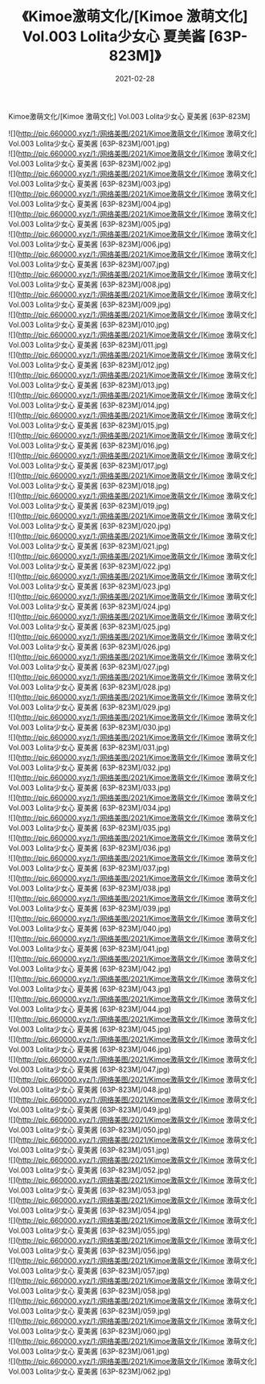 ﻿---
layout: post
title:  《Kimoe激萌文化/[Kimoe 激萌文化] Vol.003 Lolita少女心 夏美酱 [63P-823M]》
date:   2021-02-28
img: http://pic.660000.xyz/1:/网络美图/2021/Kimoe激萌文化/[Kimoe 激萌文化] Vol.003 Lolita少女心 夏美酱 [63P-823M]/000.jpg
categories: [美女, 清纯, 唯美]
---

Kimoe激萌文化/[Kimoe 激萌文化] Vol.003 Lolita少女心 夏美酱 [63P-823M]

 ![](http://pic.660000.xyz/1:/网络美图/2021/Kimoe激萌文化/[Kimoe 激萌文化] Vol.003 Lolita少女心 夏美酱 [63P-823M]/001.jpg) <br>![](http://pic.660000.xyz/1:/网络美图/2021/Kimoe激萌文化/[Kimoe 激萌文化] Vol.003 Lolita少女心 夏美酱 [63P-823M]/002.jpg) <br>![](http://pic.660000.xyz/1:/网络美图/2021/Kimoe激萌文化/[Kimoe 激萌文化] Vol.003 Lolita少女心 夏美酱 [63P-823M]/003.jpg) <br>![](http://pic.660000.xyz/1:/网络美图/2021/Kimoe激萌文化/[Kimoe 激萌文化] Vol.003 Lolita少女心 夏美酱 [63P-823M]/004.jpg) <br>![](http://pic.660000.xyz/1:/网络美图/2021/Kimoe激萌文化/[Kimoe 激萌文化] Vol.003 Lolita少女心 夏美酱 [63P-823M]/005.jpg) <br>![](http://pic.660000.xyz/1:/网络美图/2021/Kimoe激萌文化/[Kimoe 激萌文化] Vol.003 Lolita少女心 夏美酱 [63P-823M]/006.jpg) <br>![](http://pic.660000.xyz/1:/网络美图/2021/Kimoe激萌文化/[Kimoe 激萌文化] Vol.003 Lolita少女心 夏美酱 [63P-823M]/007.jpg) <br>![](http://pic.660000.xyz/1:/网络美图/2021/Kimoe激萌文化/[Kimoe 激萌文化] Vol.003 Lolita少女心 夏美酱 [63P-823M]/008.jpg) <br>![](http://pic.660000.xyz/1:/网络美图/2021/Kimoe激萌文化/[Kimoe 激萌文化] Vol.003 Lolita少女心 夏美酱 [63P-823M]/009.jpg) <br>![](http://pic.660000.xyz/1:/网络美图/2021/Kimoe激萌文化/[Kimoe 激萌文化] Vol.003 Lolita少女心 夏美酱 [63P-823M]/010.jpg) <br>![](http://pic.660000.xyz/1:/网络美图/2021/Kimoe激萌文化/[Kimoe 激萌文化] Vol.003 Lolita少女心 夏美酱 [63P-823M]/011.jpg) <br>![](http://pic.660000.xyz/1:/网络美图/2021/Kimoe激萌文化/[Kimoe 激萌文化] Vol.003 Lolita少女心 夏美酱 [63P-823M]/012.jpg) <br>![](http://pic.660000.xyz/1:/网络美图/2021/Kimoe激萌文化/[Kimoe 激萌文化] Vol.003 Lolita少女心 夏美酱 [63P-823M]/013.jpg) <br>![](http://pic.660000.xyz/1:/网络美图/2021/Kimoe激萌文化/[Kimoe 激萌文化] Vol.003 Lolita少女心 夏美酱 [63P-823M]/014.jpg) <br>![](http://pic.660000.xyz/1:/网络美图/2021/Kimoe激萌文化/[Kimoe 激萌文化] Vol.003 Lolita少女心 夏美酱 [63P-823M]/015.jpg) <br>![](http://pic.660000.xyz/1:/网络美图/2021/Kimoe激萌文化/[Kimoe 激萌文化] Vol.003 Lolita少女心 夏美酱 [63P-823M]/016.jpg) <br>![](http://pic.660000.xyz/1:/网络美图/2021/Kimoe激萌文化/[Kimoe 激萌文化] Vol.003 Lolita少女心 夏美酱 [63P-823M]/017.jpg) <br>![](http://pic.660000.xyz/1:/网络美图/2021/Kimoe激萌文化/[Kimoe 激萌文化] Vol.003 Lolita少女心 夏美酱 [63P-823M]/018.jpg) <br>![](http://pic.660000.xyz/1:/网络美图/2021/Kimoe激萌文化/[Kimoe 激萌文化] Vol.003 Lolita少女心 夏美酱 [63P-823M]/019.jpg) <br>![](http://pic.660000.xyz/1:/网络美图/2021/Kimoe激萌文化/[Kimoe 激萌文化] Vol.003 Lolita少女心 夏美酱 [63P-823M]/020.jpg) <br>![](http://pic.660000.xyz/1:/网络美图/2021/Kimoe激萌文化/[Kimoe 激萌文化] Vol.003 Lolita少女心 夏美酱 [63P-823M]/021.jpg) <br>![](http://pic.660000.xyz/1:/网络美图/2021/Kimoe激萌文化/[Kimoe 激萌文化] Vol.003 Lolita少女心 夏美酱 [63P-823M]/022.jpg) <br>![](http://pic.660000.xyz/1:/网络美图/2021/Kimoe激萌文化/[Kimoe 激萌文化] Vol.003 Lolita少女心 夏美酱 [63P-823M]/023.jpg) <br>![](http://pic.660000.xyz/1:/网络美图/2021/Kimoe激萌文化/[Kimoe 激萌文化] Vol.003 Lolita少女心 夏美酱 [63P-823M]/024.jpg) <br>![](http://pic.660000.xyz/1:/网络美图/2021/Kimoe激萌文化/[Kimoe 激萌文化] Vol.003 Lolita少女心 夏美酱 [63P-823M]/025.jpg) <br>![](http://pic.660000.xyz/1:/网络美图/2021/Kimoe激萌文化/[Kimoe 激萌文化] Vol.003 Lolita少女心 夏美酱 [63P-823M]/026.jpg) <br>![](http://pic.660000.xyz/1:/网络美图/2021/Kimoe激萌文化/[Kimoe 激萌文化] Vol.003 Lolita少女心 夏美酱 [63P-823M]/027.jpg) <br>![](http://pic.660000.xyz/1:/网络美图/2021/Kimoe激萌文化/[Kimoe 激萌文化] Vol.003 Lolita少女心 夏美酱 [63P-823M]/028.jpg) <br>![](http://pic.660000.xyz/1:/网络美图/2021/Kimoe激萌文化/[Kimoe 激萌文化] Vol.003 Lolita少女心 夏美酱 [63P-823M]/029.jpg) <br>![](http://pic.660000.xyz/1:/网络美图/2021/Kimoe激萌文化/[Kimoe 激萌文化] Vol.003 Lolita少女心 夏美酱 [63P-823M]/030.jpg) <br>![](http://pic.660000.xyz/1:/网络美图/2021/Kimoe激萌文化/[Kimoe 激萌文化] Vol.003 Lolita少女心 夏美酱 [63P-823M]/031.jpg) <br>![](http://pic.660000.xyz/1:/网络美图/2021/Kimoe激萌文化/[Kimoe 激萌文化] Vol.003 Lolita少女心 夏美酱 [63P-823M]/032.jpg) <br>![](http://pic.660000.xyz/1:/网络美图/2021/Kimoe激萌文化/[Kimoe 激萌文化] Vol.003 Lolita少女心 夏美酱 [63P-823M]/033.jpg) <br>![](http://pic.660000.xyz/1:/网络美图/2021/Kimoe激萌文化/[Kimoe 激萌文化] Vol.003 Lolita少女心 夏美酱 [63P-823M]/034.jpg) <br>![](http://pic.660000.xyz/1:/网络美图/2021/Kimoe激萌文化/[Kimoe 激萌文化] Vol.003 Lolita少女心 夏美酱 [63P-823M]/035.jpg) <br>![](http://pic.660000.xyz/1:/网络美图/2021/Kimoe激萌文化/[Kimoe 激萌文化] Vol.003 Lolita少女心 夏美酱 [63P-823M]/036.jpg) <br>![](http://pic.660000.xyz/1:/网络美图/2021/Kimoe激萌文化/[Kimoe 激萌文化] Vol.003 Lolita少女心 夏美酱 [63P-823M]/037.jpg) <br>![](http://pic.660000.xyz/1:/网络美图/2021/Kimoe激萌文化/[Kimoe 激萌文化] Vol.003 Lolita少女心 夏美酱 [63P-823M]/038.jpg) <br>![](http://pic.660000.xyz/1:/网络美图/2021/Kimoe激萌文化/[Kimoe 激萌文化] Vol.003 Lolita少女心 夏美酱 [63P-823M]/039.jpg) <br>![](http://pic.660000.xyz/1:/网络美图/2021/Kimoe激萌文化/[Kimoe 激萌文化] Vol.003 Lolita少女心 夏美酱 [63P-823M]/040.jpg) <br>![](http://pic.660000.xyz/1:/网络美图/2021/Kimoe激萌文化/[Kimoe 激萌文化] Vol.003 Lolita少女心 夏美酱 [63P-823M]/041.jpg) <br>![](http://pic.660000.xyz/1:/网络美图/2021/Kimoe激萌文化/[Kimoe 激萌文化] Vol.003 Lolita少女心 夏美酱 [63P-823M]/042.jpg) <br>![](http://pic.660000.xyz/1:/网络美图/2021/Kimoe激萌文化/[Kimoe 激萌文化] Vol.003 Lolita少女心 夏美酱 [63P-823M]/043.jpg) <br>![](http://pic.660000.xyz/1:/网络美图/2021/Kimoe激萌文化/[Kimoe 激萌文化] Vol.003 Lolita少女心 夏美酱 [63P-823M]/044.jpg) <br>![](http://pic.660000.xyz/1:/网络美图/2021/Kimoe激萌文化/[Kimoe 激萌文化] Vol.003 Lolita少女心 夏美酱 [63P-823M]/045.jpg) <br>![](http://pic.660000.xyz/1:/网络美图/2021/Kimoe激萌文化/[Kimoe 激萌文化] Vol.003 Lolita少女心 夏美酱 [63P-823M]/046.jpg) <br>![](http://pic.660000.xyz/1:/网络美图/2021/Kimoe激萌文化/[Kimoe 激萌文化] Vol.003 Lolita少女心 夏美酱 [63P-823M]/047.jpg) <br>![](http://pic.660000.xyz/1:/网络美图/2021/Kimoe激萌文化/[Kimoe 激萌文化] Vol.003 Lolita少女心 夏美酱 [63P-823M]/048.jpg) <br>![](http://pic.660000.xyz/1:/网络美图/2021/Kimoe激萌文化/[Kimoe 激萌文化] Vol.003 Lolita少女心 夏美酱 [63P-823M]/049.jpg) <br>![](http://pic.660000.xyz/1:/网络美图/2021/Kimoe激萌文化/[Kimoe 激萌文化] Vol.003 Lolita少女心 夏美酱 [63P-823M]/050.jpg) <br>![](http://pic.660000.xyz/1:/网络美图/2021/Kimoe激萌文化/[Kimoe 激萌文化] Vol.003 Lolita少女心 夏美酱 [63P-823M]/051.jpg) <br>![](http://pic.660000.xyz/1:/网络美图/2021/Kimoe激萌文化/[Kimoe 激萌文化] Vol.003 Lolita少女心 夏美酱 [63P-823M]/052.jpg) <br>![](http://pic.660000.xyz/1:/网络美图/2021/Kimoe激萌文化/[Kimoe 激萌文化] Vol.003 Lolita少女心 夏美酱 [63P-823M]/053.jpg) <br>![](http://pic.660000.xyz/1:/网络美图/2021/Kimoe激萌文化/[Kimoe 激萌文化] Vol.003 Lolita少女心 夏美酱 [63P-823M]/054.jpg) <br>![](http://pic.660000.xyz/1:/网络美图/2021/Kimoe激萌文化/[Kimoe 激萌文化] Vol.003 Lolita少女心 夏美酱 [63P-823M]/055.jpg) <br>![](http://pic.660000.xyz/1:/网络美图/2021/Kimoe激萌文化/[Kimoe 激萌文化] Vol.003 Lolita少女心 夏美酱 [63P-823M]/056.jpg) <br>![](http://pic.660000.xyz/1:/网络美图/2021/Kimoe激萌文化/[Kimoe 激萌文化] Vol.003 Lolita少女心 夏美酱 [63P-823M]/057.jpg) <br>![](http://pic.660000.xyz/1:/网络美图/2021/Kimoe激萌文化/[Kimoe 激萌文化] Vol.003 Lolita少女心 夏美酱 [63P-823M]/058.jpg) <br>![](http://pic.660000.xyz/1:/网络美图/2021/Kimoe激萌文化/[Kimoe 激萌文化] Vol.003 Lolita少女心 夏美酱 [63P-823M]/059.jpg) <br>![](http://pic.660000.xyz/1:/网络美图/2021/Kimoe激萌文化/[Kimoe 激萌文化] Vol.003 Lolita少女心 夏美酱 [63P-823M]/060.jpg) <br>![](http://pic.660000.xyz/1:/网络美图/2021/Kimoe激萌文化/[Kimoe 激萌文化] Vol.003 Lolita少女心 夏美酱 [63P-823M]/061.jpg) <br>![](http://pic.660000.xyz/1:/网络美图/2021/Kimoe激萌文化/[Kimoe 激萌文化] Vol.003 Lolita少女心 夏美酱 [63P-823M]/062.jpg) <br>